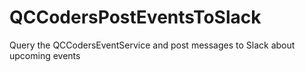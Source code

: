 # QCCodersPostEventsToSlack
Query the QCCodersEventService and post messages to Slack about upcoming events
